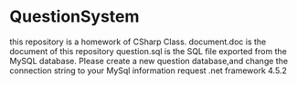 # QuestionSystem
this repository is a homework of CSharp Class.
document.doc is the document of this repository
question.sql is the SQL file exported from the MySQL database. Please create a new question database,and change the connection string to your MySql information
request .net framework 4.5.2
